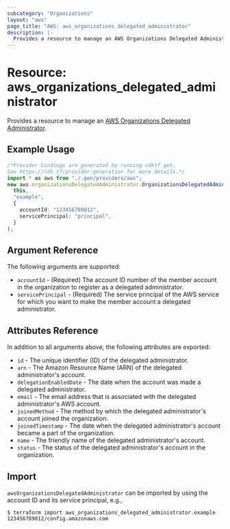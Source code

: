 ```yaml
---
subcategory: "Organizations"
layout: "aws"
page_title: "AWS: aws_organizations_delegated_administrator"
description: |-
  Provides a resource to manage an AWS Organizations Delegated Administrator.
---
```


# Resource: aws\_organizations\_delegated\_administrator

Provides a resource to manage an [AWS Organizations Delegated Administrator](https://docs.aws.amazon.com/organizations/latest/APIReference/API_RegisterDelegatedAdministrator.html).

## Example Usage

```typescript
/*Provider bindings are generated by running cdktf get.
See https://cdk.tf/provider-generation for more details.*/
import * as aws from "./.gen/providers/aws";
new aws.organizationsDelegatedAdministrator.OrganizationsDelegatedAdministrator(
  this,
  "example",
  {
    accountId: "123456789012",
    servicePrincipal: "principal",
  }
);

```

## Argument Reference

The following arguments are supported:

* `accountId` - (Required) The account ID number of the member account in the organization to register as a delegated administrator.
* `servicePrincipal` - (Required) The service principal of the AWS service for which you want to make the member account a delegated administrator.

## Attributes Reference

In addition to all arguments above, the following attributes are exported:

* `id` - The unique identifier (ID) of the delegated administrator.
* `arn` - The Amazon Resource Name (ARN) of the delegated administrator's account.
* `delegationEnabledDate` - The date when the account was made a delegated administrator.
* `email` - The email address that is associated with the delegated administrator's AWS account.
* `joinedMethod` - The method by which the delegated administrator's account joined the organization.
* `joinedTimestamp` - The date when the delegated administrator's account became a part of the organization.
* `name` - The friendly name of the delegated administrator's account.
* `status` - The status of the delegated administrator's account in the organization.

## Import

`awsOrganizationsDelegatedAdministrator` can be imported by using the account ID and its service principal, e.g.,

```console
$ terraform import aws_organizations_delegated_administrator.example 123456789012/config.amazonaws.com
```
